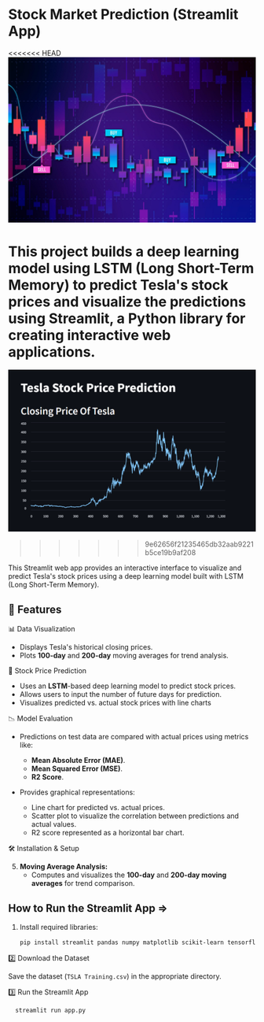 # Stock Market Prediction (Streamlit App)

<<<<<<< HEAD
![Stock Screenshot](stock.jpg)

This project builds a deep learning model using **LSTM (Long Short-Term Memory)** to predict Tesla's stock prices and visualize the predictions using **Streamlit**, a Python library for creating interactive web applications.
=======
![Streamlit Screenshot](Streamlit.jpg)
>>>>>>> 9e62656f21235465db32aab9221b5ce19b9af208

This Streamlit web app provides an interactive interface to visualize and predict Tesla's stock prices using a deep learning model built with LSTM (Long Short-Term Memory).

## 🚀 Features

📊 Data Visualization
   - Displays Tesla's historical closing prices.
   - Plots **100-day** and **200-day** moving averages for trend analysis.

🔮 Stock Price Prediction
   - Uses an **LSTM**-based deep learning model to predict stock prices.
   - Allows users to input the number of future days for prediction.
   - Visualizes predicted vs. actual stock prices with line charts

📉 Model Evaluation
   - Predictions on test data are compared with actual prices using metrics like:
     - **Mean Absolute Error (MAE)**.
     - **Mean Squared Error (MSE)**.
     - **R2 Score**.

   - Provides graphical representations:
     - Line chart for predicted vs. actual prices.
     - Scatter plot to visualize the correlation between predictions and actual values.
     - R2 score represented as a horizontal bar chart.

🛠️ Installation & Setup

5. **Moving Average Analysis:**
   - Computes and visualizes the **100-day** and **200-day moving averages** for trend comparison.

## How to Run the Streamlit App =>

1. Install required libraries:
   ```bash
   pip install streamlit pandas numpy matplotlib scikit-learn tensorflow
   
2️⃣ Download the Dataset

Save the dataset (`TSLA Training.csv`) in the appropriate directory.

3️⃣ Run the Streamlit App

   ```bash
     streamlit run app.py
